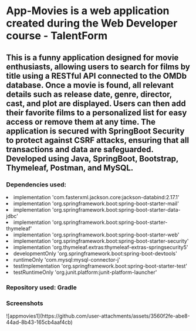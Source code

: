 # App-Movies is a web application created during the Web Developer course - TalentForm
<h2>This is a funny application designed for movie enthusiasts, allowing users to search for films by title using a RESTful API connected to the OMDb database. Once a
                      movie is found, all relevant details such as release date,
                      genre, director, cast, and plot are displayed. Users can
                      then add their favorite films to a personalized list for
                      easy access or remove them at any time. The application is
                      secured with SpringBoot Security to protect against CSRF
                      attacks, ensuring that all transactions and data are
                      safeguarded. Developed using Java, SpringBoot, Bootstrap,
                      Thymeleaf, Postman, and MySQL.</h2>
<h3>Dependencies used:</h3>
<li> implementation 'com.fasterxml.jackson.core:jackson-databind:2.17.1'</li>
<li> implementation 'org.springframework.boot:spring-boot-starter-mail'</li>
<li> implementation 'org.springframework.boot:spring-boot-starter-data-jdbc'</li>	
<li> implementation 'org.springframework.boot:spring-boot-starter-thymeleaf'</li>
<li> implementation 'org.springframework.boot:spring-boot-starter-web'</li>
<li> implementation 'org.springframework.boot:spring-boot-starter-security'</li>
<li> implementation 'org.thymeleaf.extras:thymeleaf-extras-springsecurity5'</li>
<li> developmentOnly 'org.springframework.boot:spring-boot-devtools'</li>
<li> runtimeOnly 'com.mysql:mysql-connector-j'</li>
<li> testImplementation 'org.springframework.boot:spring-boot-starter-test'</li>
<li> testRuntimeOnly 'org.junit.platform:junit-platform-launcher'</li>

<h3>Repository used: Gradle</h3>

<h3>Screenshots</h3>
![appmovies1](https://github.com/user-attachments/assets/3560f2fe-abe8-44ad-8b43-165cb4aaf4cb)
